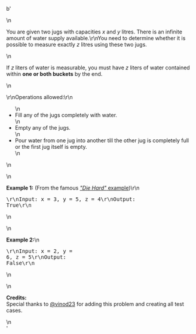b'<div class="question-description">\n<p><p>You are given two jugs with capacities <i>x</i> and <i>y</i> litres. There is an infinite amount of water supply available.\r\nYou need to determine whether it is possible to measure exactly <i>z</i> litres using these two jugs.</p>\n<p>If <i>z</i> liters of water is measurable, you must have <i>z</i> liters of water contained within <b>one or both buckets</b> by the end.</p>\n<p>\r\nOperations allowed:\r\n<ul>\n<li>Fill any of the jugs completely with water.</li>\n<li>Empty any of the jugs.</li>\n<li>Pour water from one jug into another till the other jug is completely full or the first jug itself is empty.</li>\n</ul>\n</p>\n<p><b>Example 1:</b> (From the famous <a href="https://www.youtube.com/watch?v=BVtQNK_ZUJg" target="_blank"><i>"Die Hard"</i> example</a>)\r\n<pre>\r\nInput: x = 3, y = 5, z = 4\r\nOutput: True\r\n</pre>\n</p>\n<p><b>Example 2:</b>\n<pre>\r\nInput: x = 2, y = 6, z = 5\r\nOutput: False\r\n</pre>\n</p>\n<p><b>Credits:</b><br/>Special thanks to <a href="https://discuss.leetcode.com/user/vinod23">@vinod23</a> for adding this problem and creating all test cases.</p></p>\n</div>'